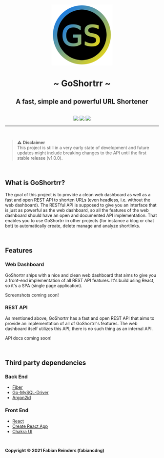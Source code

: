 <br>

<div align="center">
  <img src=".github/media/goshortrr-logo-bg-circle.png" width="200">
  <h1>~ GoShortrr ~</h1>
  <h2>A fast, simple and powerful URL Shortener</h2>
</div>

<br>

<div align="center">
<img height="34px"  src="https://forthebadge.com/images/badges/made-with-go.svg"/>

<img height="35px" src="https://img.shields.io/badge/react-%2320232a.svg?style=for-the-badge&logo=react&logoColor=%2361DAFB"/>

<img height="34px" src="https://forthebadge.com/images/badges/built-with-love.svg">
</div>

---

<br>

> ⚠️ **Disclaimer**  
> This project is still in a very early state of development and future updates might include breaking changes to the API until the first stable release (v1.0.0).

<br>

## What is GoShortrr?
The goal of this project is to provide a clean web dashboard as well as a fast and open REST API to shorten URLs (even headless, i.e. without the web dashboard).
The RESTful API is supposed to give you an interface that is just as powerful as the web dashboard, so all the features of the web dashboard should have an open and documented API implementation. That enables you to use GoShortrr in other projects (for instance a blog or chat bot) to automatically create, delete manage and analyze shortlinks.

<br>

## Features
### Web Dashboard
GoShortrr ships with a nice and clean web dashboard that aims to give you a front-end implementation of all REST API features. It's build using React, so it's a SPA (single page application).

Screenshots coming soon!

### REST API
As mentioned above, GoShortrr has a fast and open REST API that aims to provide an implementation of all of GoShortrr's features. The web dashboard itself utilizes this API, there is no such thing as an internal API.

API docs coming soon!

<br>

## Third party dependencies

### Back End
* [Fiber](https://gofiber.io/)
* [Go-MySQL-Driver](https://github.com/go-sql-driver/mysql)
* [Argon2id](https://github.com/alexedwards/argon2id)

### Front End
* [React](https://reactjs.org/)
* [Create React App](https://github.com/facebook/create-react-app)
* [Chakra UI](https://chakra-ui.com/)

<br>

**Copyright &copy; 2021 Fabian Reinders (fabiancdng)**
